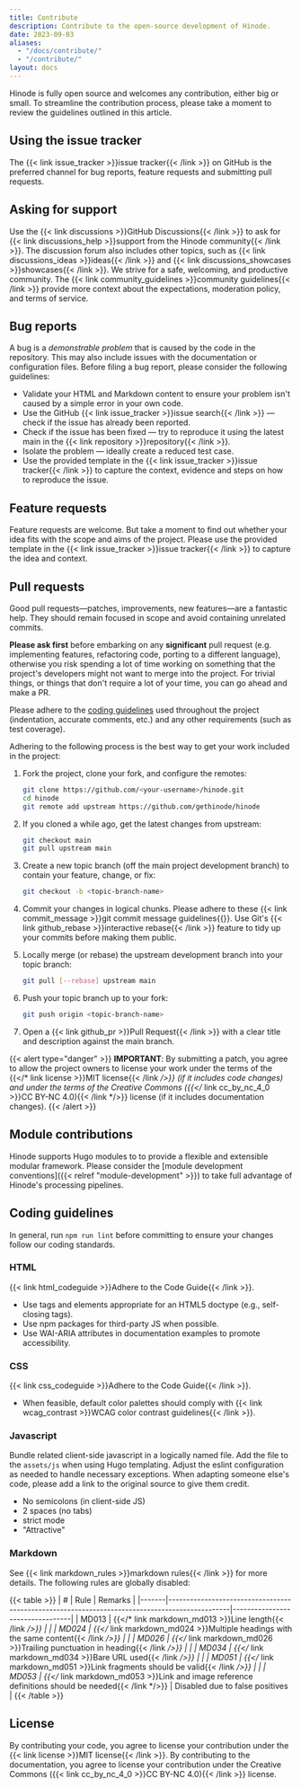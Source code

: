 ```yaml
---
title: Contribute
description: Contribute to the open-source development of Hinode.
date: 2023-09-03
aliases:
  - "/docs/contribute/"
  - "/contribute/"
layout: docs
---
```


Hinode is fully open source and welcomes any contribution, either big or small. To streamline the contribution process, please take a moment to review the guidelines outlined in this article.

## Using the issue tracker

The {{< link issue_tracker >}}issue tracker{{< /link >}} on GitHub is the preferred channel for bug reports, feature requests and submitting pull requests.

## Asking for support

Use the {{< link discussions >}}GitHub Discussions{{< /link >}} to ask for {{< link discussions_help >}}support from the Hinode community{{< /link >}}. The discussion forum also includes other topics, such as {{< link discussions_ideas >}}ideas{{< /link >}} and {{< link discussions_showcases >}}showcases{{< /link >}}. We strive for a safe, welcoming, and productive community. The {{< link community_guidelines >}}community guidelines{{< /link >}} provide more context about the expectations, moderation policy, and terms of service.

## Bug reports

A bug is a *demonstrable problem* that is caused by the code in the repository. This may also include issues with the documentation or configuration files. Before filing a bug report, please consider the following guidelines:

- Validate your HTML and Markdown content to ensure your problem isn't caused by a simple error in your own code.
- Use the GitHub {{< link issue_tracker >}}issue search{{< /link >}} — check if the issue has already been reported.
- Check if the issue has been fixed — try to reproduce it using the latest main in the {{< link repository >}}repository{{< /link >}}.
- Isolate the problem — ideally create a reduced test case.
- Use the provided template in the {{< link issue_tracker >}}issue tracker{{< /link >}} to capture the context, evidence and steps on how to reproduce the issue.

## Feature requests

Feature requests are welcome. But take a moment to find out whether your idea fits with the scope and aims of the project. Please use the provided template in the {{< link issue_tracker >}}issue tracker{{< /link >}} to capture the idea and context.

## Pull requests

Good pull requests—patches, improvements, new features—are a fantastic help. They should remain focused in scope and avoid containing unrelated commits.

**Please ask first** before embarking on any **significant** pull request (e.g. implementing features, refactoring code, porting to a different language), otherwise you risk spending a lot of time working on something that the project's developers might not want to merge into the project. For trivial things, or things that don't require a lot of your time, you can go ahead and make a PR.

Please adhere to the [coding guidelines](#coding-guidelines) used throughout the project (indentation, accurate comments, etc.) and any other requirements (such as test coverage).

Adhering to the following process is the best way to get your work included in the project:

1. Fork the project, clone your fork, and configure the remotes:

    ```bash
    git clone https://github.com/<your-username>/hinode.git
    cd hinode
    git remote add upstream https://github.com/gethinode/hinode
    ```

1. If you cloned a while ago, get the latest changes from upstream:

    ```bash
    git checkout main
    git pull upstream main
    ```

1. Create a new topic branch (off the main project development branch) to contain your feature, change, or fix:

    ```bash
    git checkout -b <topic-branch-name>
    ```

1. Commit your changes in logical chunks. Please adhere to these {{< link commit_message >}}git commit message guidelines{{</link >}}. Use Git's {{< link github_rebase >}}interactive rebase{{< /link >}} feature to tidy up your commits before making them public.

1. Locally merge (or rebase) the upstream development branch into your topic branch:

    ```bash
    git pull [--rebase] upstream main
    ```

1. Push your topic branch up to your fork:

    ```bash
    git push origin <topic-branch-name>
    ```

1. Open a {{< link github_pr >}}Pull Request{{< /link >}} with a clear title and description against the main branch.

<!-- markdownlint-disable MD037 -->
{{< alert type="danger" >}}
**IMPORTANT**: By submitting a patch, you agree to allow the project owners to license your work under the terms of the {{</* link license >}}MIT license{{< /link */>}} (if it includes code changes) and under the terms of the Creative Commons ({{</* link cc_by_nc_4_0 >}}CC BY-NC 4.0){{< /link */>}} license (if it includes documentation changes).
{{< /alert >}}
<!-- markdownlint-enable MD037 -->

## Module contributions

Hinode supports Hugo modules to to provide a flexible and extensible modular framework. Please consider the [module development conventions]({{< relref "module-development" >}}) to take full advantage of Hinode's processing pipelines.

## Coding guidelines

In general, run `npm run lint` before committing to ensure your changes follow our coding standards.

### HTML

{{< link html_codeguide >}}Adhere to the Code Guide{{< /link >}}.

- Use tags and elements appropriate for an HTML5 doctype (e.g., self-closing tags).
- Use npm packages for third-party JS when possible.
- Use WAI-ARIA attributes in documentation examples to promote accessibility.

### CSS

{{< link css_codeguide >}}Adhere to the Code Guide{{< /link >}}.

- When feasible, default color palettes should comply with {{< link wcag_contrast >}}WCAG color contrast guidelines{{< /link >}}.

### Javascript

Bundle related client-side javascript in a logically named file. Add the file to the `assets/js` when using Hugo templating. Adjust the eslint configuration as needed to handle necessary exceptions. When adapting someone else's code, please add a link to the original source to give them credit.

- No semicolons (in client-side JS)
- 2 spaces (no tabs)
- strict mode
- "Attractive"

### Markdown

See {{< link markdown_rules >}}markdown rules{{< /link >}} for more details. The following rules are globally disabled:

<!-- markdownlint-disable MD037 -->
{{< table >}}
| #     | Rule | Remarks |
|-------|-----------------------------------------------------------------------------------------------|---------------------------------|
| MD013 | {{</* link markdown_md013 >}}Line length{{< /link */>}}                                           | |
| MD024 | {{</* link markdown_md024 >}}Multiple headings with the same content{{< /link */>}}               | |
| MD026 | {{</* link markdown_md026 >}}Trailing punctuation in heading{{< /link */>}}                       | |
| MD034 | {{</* link markdown_md034 >}}Bare URL used{{< /link */>}}                                         | |
| MD051 | {{</* link markdown_md051 >}}Link fragments should be valid{{< /link */>}}                        | |
| MD053 | {{</* link markdown_md053 >}}Link and image reference definitions should be needed{{< /link */>}} | Disabled due to false positives |
{{< /table >}}
<!-- markdownlint-enable MD037 -->

## License

By contributing your code, you agree to license your contribution under the {{< link license >}}MIT license{{< /link >}}. By contributing to the documentation, you agree to license your contribution under the Creative Commons ({{< link cc_by_nc_4_0 >}}CC BY-NC 4.0){{< /link >}} license.
